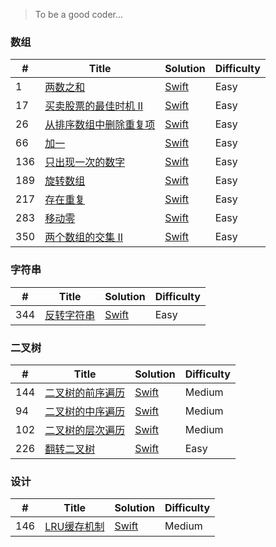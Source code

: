 

> To be a good coder...


### 数组

| # | Title | Solution | Difficulty |
|---| ----- | -------- | ---------- |
| 1 | [两数之和](https://leetcode-cn.com/explore/featured/card/top-interview-questions-easy/1/array/29/) | [Swift](https://github.com/nspangbo/leetcode-notes/blob/master/Swift/leetcode-swift.playground/Pages/1.%20两数之和.xcplaygroundpage/Contents.swift) | Easy |
| 17 | [买卖股票的最佳时机 II](https://leetcode-cn.com/explore/featured/card/top-interview-questions-easy/1/array/22/) | [Swift](https://github.com/nspangbo/leetcode-notes/blob/master/Swift/leetcode-swift.playground/Pages/17.%20买卖股票的最佳时机%20II.xcplaygroundpage/Contents.swift) | Easy |
| 26 | [从排序数组中删除重复项](https://leetcode-cn.com/explore/featured/card/top-interview-questions-easy/1/array/21/) | [Swift](https://github.com/nspangbo/leetcode-notes/blob/master/Swift/leetcode-swift.playground/Pages/26.%20从排序数组中删除重复项.xcplaygroundpage/Contents.swift) | Easy |
| 66 | [加一](https://leetcode-cn.com/explore/interview/card/top-interview-questions-easy/1/array/27/) | [Swift](https://github.com/nspangbo/leetcode-notes/blob/master/Swift/leetcode-swift.playground/Pages/66.%20加一.xcplaygroundpage/Contents.swift) | Easy |
| 136 | [只出现一次的数字](https://leetcode-cn.com/explore/featured/card/top-interview-questions-easy/1/array/25/) | [Swift](https://github.com/nspangbo/leetcode-notes/blob/master/Swift/leetcode-swift.playground/Pages/136.%20只出现一次的数字.xcplaygroundpage/Contents.swift) | Easy |
| 189 | [旋转数组](https://leetcode-cn.com/explore/featured/card/top-interview-questions-easy/1/array/23/) | [Swift](https://github.com/nspangbo/leetcode-notes/blob/master/Swift/leetcode-swift.playground/Pages/189.%20旋转数组.xcplaygroundpage/Contents.swift) | Easy |
| 217 | [存在重复](https://leetcode-cn.com/explore/featured/card/top-interview-questions-easy/1/array/24/) | [Swift](https://github.com/nspangbo/leetcode-notes/blob/master/Swift/leetcode-swift.playground/Pages/217.%20存在重复元素.xcplaygroundpage/Contents.swift) | Easy |
| 283 | [移动零](https://leetcode-cn.com/explore/featured/card/top-interview-questions-easy/1/array/28/) | [Swift](https://github.com/nspangbo/leetcode-notes/blob/master/Swift/leetcode-swift.playground/Pages/283.%20移动零.xcplaygroundpage/Contents.swift) | Easy |
| 350 | [两个数组的交集 II](https://leetcode-cn.com/explore/featured/card/top-interview-questions-easy/1/array/26/) | [Swift](https://github.com/nspangbo/leetcode-notes/blob/master/Swift/leetcode-swift.playground/Pages/350.%20两个数组的交集%20II.xcplaygroundpage/Contents.swift) | Easy |


### 字符串

| # | Title | Solution | Difficulty |
|---| ----- | -------- | ---------- |
| 344 | [反转字符串](https://leetcode-cn.com/explore/interview/card/top-interview-questions-easy/5/strings/32/) | [Swift](https://github.com/nspangbo/leetcode-notes/blob/master/Swift/leetcode-swift.playground/Pages/344.%20反转字符串.xcplaygroundpage/Contents.swift) | Easy |


### 二叉树

| # | Title | Solution | Difficulty |
|---| ----- | -------- | ---------- |
| 144 | [二叉树的前序遍历](https://leetcode-cn.com/explore/learn/card/data-structure-binary-tree/2/traverse-a-tree/1/) | [Swift](https://github.com/nspangbo/leetcode-notes/blob/master/Swift/leetcode-swift.playground/Pages/144.%20二叉树的前序遍历.xcplaygroundpage/Contents.swift) | Medium |
| 94 | [二叉树的中序遍历](https://leetcode-cn.com/explore/learn/card/data-structure-binary-tree/2/traverse-a-tree/2/) | [Swift](https://github.com/nspangbo/leetcode-notes/blob/master/Swift/leetcode-swift.playground/Pages/94.%20二叉树的中序遍历.xcplaygroundpage/Contents.swift) | Medium |
| 102 | [二叉树的层次遍历](https://leetcode-cn.com/problems/binary-tree-level-order-traversal/submissions/) | [Swift](https://github.com/nspangbo/leetcode-notes/blob/master/Swift/leetcode-swift.playground/Pages/102.%20二叉树的层次遍历.xcplaygroundpage/Contents.swift) | Medium |
| 226 | [翻转二叉树](https://leetcode-cn.com/problems/invert-binary-tree/submissions/) | [Swift](https://github.com/nspangbo/leetcode-notes/blob/master/Swift/leetcode-swift.playground/Pages/226.%20翻转二叉树.xcplaygroundpage/Contents.swift) | Easy |


### 设计

| # | Title | Solution | Difficulty |
|---| ----- | -------- | ---------- |
| 146 | [LRU缓存机制](https://leetcode-cn.com/problems/lru-cache/submissions/) | [Swift](https://github.com/nspangbo/leetcode-notes/blob/master/Swift/leetcode-swift.playground/Pages/146.%20LRU缓存机制.xcplaygroundpage/Contents.swift) | Medium |
